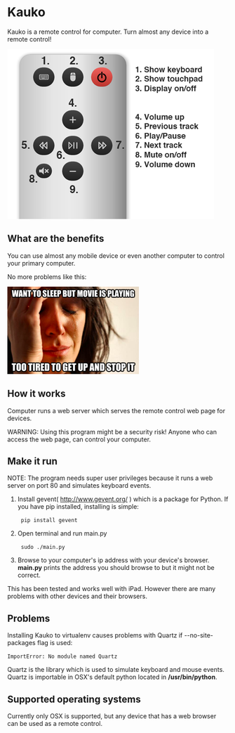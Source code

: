 Kauko
=====

Kauko is a remote control for computer. Turn almost any device into a remote control!

![SCREENSHOT](https://github.com/kimmobrunfeldt/kauko/raw/master/static/img/screenshot.png)


What are the benefits
---------------------

You can use almost any mobile device or even another computer to control your primary computer.

No more problems like this:

![PROBLEM](https://github.com/kimmobrunfeldt/kauko/raw/master/static/img/problem.png)

How it works
------------

Computer runs a web server which serves the remote control web page for devices.

WARNING: Using this program might be a security risk! Anyone who can access the web page, can control your computer.

Make it run
-----------

NOTE: The program needs super user privileges because it runs a web server on port 80 and simulates keyboard events.

1. Install gevent( http://www.gevent.org/ ) which is a package for Python. If you have pip installed, installing is simple:

        pip install gevent

2. Open terminal and run main.py

        sudo ./main.py

3. Browse to your computer's ip address with your device's browser.
   **main.py** prints the address you should browse to but it might not be correct.

This has been tested and works well with iPad. However there are many problems with other devices and their browsers.

Problems
--------

Installing Kauko to virtualenv causes problems with Quartz if --no-site-packages flag is used:

    ImportError: No module named Quartz

Quartz is the library which is used to simulate keyboard and mouse events. Quartz is importable in OSX's default python located in **/usr/bin/python**.


Supported operating systems
----------------------------

Currently only OSX is supported, but any device that has a web browser can be used as a remote control.
